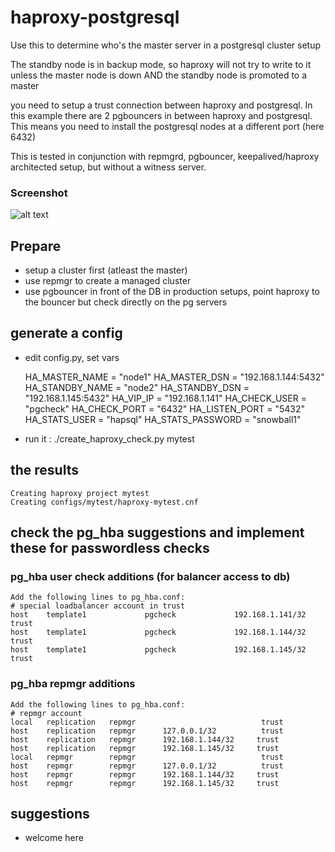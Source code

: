 # haproxy-postgresql

Use this to determine who's the master server in a postgresql cluster setup

The standby node is in backup mode, so haproxy will not try to write to it unless the master node is down AND the standby node is promoted to a master

you need to setup a trust connection between haproxy and postgresql.  In this example there are 2 pgbouncers in between haproxy and postgresql.  This means you need to install the postgresql nodes at a different port (here 6432)

This is tested in conjunction with repmgrd, pgbouncer, keepalived/haproxy architected setup, but without a witness server.

### Screenshot
![alt text][haproxy1]


## Prepare

 - setup a cluster first (atleast the master)
 - use repmgr to create a managed cluster
 - use pgbouncer in front of the DB in production setups, point haproxy to the bouncer but check directly on the pg servers

## generate a config

 - edit config.py, set vars


    HA_MASTER_NAME = "node1"
    HA_MASTER_DSN = "192.168.1.144:5432"
    HA_STANDBY_NAME = "node2"
    HA_STANDBY_DSN = "192.168.1.145:5432"
    HA_VIP_IP = "192.168.1.141"
    HA_CHECK_USER = "pgcheck"
    HA_CHECK_PORT = "6432"
    HA_LISTEN_PORT = "5432"
    HA_STATS_USER = "hapsql"
    HA_STATS_PASSWORD = "snowball1"


 - run it :
    ./create_haproxy_check.py mytest 

## the results

    Creating haproxy project mytest
    Creating configs/mytest/haproxy-mytest.cnf

## check the pg_hba suggestions and implement these for passwordless checks

### pg_hba user check additions (for balancer access to db)

    Add the following lines to pg_hba.conf:
    # special loadbalancer account in trust
    host    template1             pgcheck             192.168.1.141/32        trust
    host    template1             pgcheck             192.168.1.144/32        trust
    host    template1             pgcheck             192.168.1.145/32        trust


### pg_hba repmgr additions

    Add the following lines to pg_hba.conf:
    # repmgr account
    local   replication   repmgr                            trust
    host    replication   repmgr      127.0.0.1/32          trust
    host    replication   repmgr      192.168.1.144/32     trust
    host    replication   repmgr      192.168.1.145/32     trust
    local   repmgr        repmgr                            trust
    host    repmgr        repmgr      127.0.0.1/32          trust
    host    repmgr        repmgr      192.168.1.144/32     trust
    host    repmgr        repmgr      192.168.1.145/32     trust


## suggestions
 - welcome here

##

[haproxy1]: https://github.com/gplv2/haproxy-postgresql/raw/master/screenshots/hastats.png "Stats example of normal DB situation"

